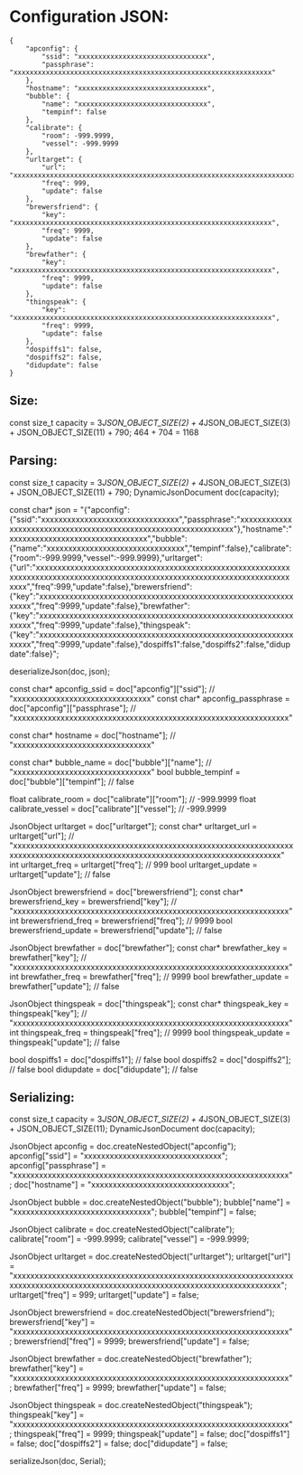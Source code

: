 # Configuration JSON:

```
{
    "apconfig": {
        "ssid": "xxxxxxxxxxxxxxxxxxxxxxxxxxxxxxxx",
        "passphrase": "xxxxxxxxxxxxxxxxxxxxxxxxxxxxxxxxxxxxxxxxxxxxxxxxxxxxxxxxxxxxxxxx"
    },
    "hostname": "xxxxxxxxxxxxxxxxxxxxxxxxxxxxxxxx",
    "bubble": {
        "name": "xxxxxxxxxxxxxxxxxxxxxxxxxxxxxxxx",
        "tempinf": false
    },
    "calibrate": {
        "room": -999.9999,
        "vessel": -999.9999
    },
    "urltarget": {
        "url": "xxxxxxxxxxxxxxxxxxxxxxxxxxxxxxxxxxxxxxxxxxxxxxxxxxxxxxxxxxxxxxxxxxxxxxxxxxxxxxxxxxxxxxxxxxxxxxxxxxxxxxxxxxxxxxxxxxxxxxxxxxxxxxxx",
        "freq": 999,
        "update": false
    },
    "brewersfriend": {
        "key": "xxxxxxxxxxxxxxxxxxxxxxxxxxxxxxxxxxxxxxxxxxxxxxxxxxxxxxxxxxxxxxxx",
        "freq": 9999,
        "update": false
    },
    "brewfather": {
        "key": "xxxxxxxxxxxxxxxxxxxxxxxxxxxxxxxxxxxxxxxxxxxxxxxxxxxxxxxxxxxxxxxx",
        "freq": 9999,
        "update": false
    },
    "thingspeak": {
        "key": "xxxxxxxxxxxxxxxxxxxxxxxxxxxxxxxxxxxxxxxxxxxxxxxxxxxxxxxxxxxxxxxx",
        "freq": 9999,
        "update": false
    },
    "dospiffs1": false,
    "dospiffs2": false,
    "didupdate": false
}
```

## Size:

const size_t capacity = 3*JSON_OBJECT_SIZE(2) + 4*JSON_OBJECT_SIZE(3) + JSON_OBJECT_SIZE(11) + 790;
464 + 704 = 1168

## Parsing:

const size_t capacity = 3*JSON_OBJECT_SIZE(2) + 4*JSON_OBJECT_SIZE(3) + JSON_OBJECT_SIZE(11) + 790;
DynamicJsonDocument doc(capacity);

const char* json = "{\"apconfig\":{\"ssid\":\"xxxxxxxxxxxxxxxxxxxxxxxxxxxxxxxx\",\"passphrase\":\"xxxxxxxxxxxxxxxxxxxxxxxxxxxxxxxxxxxxxxxxxxxxxxxxxxxxxxxxxxxxxxxx\"},\"hostname\":\"xxxxxxxxxxxxxxxxxxxxxxxxxxxxxxxx\",\"bubble\":{\"name\":\"xxxxxxxxxxxxxxxxxxxxxxxxxxxxxxxx\",\"tempinf\":false},\"calibrate\":{\"room\":-999.9999,\"vessel\":-999.9999},\"urltarget\":{\"url\":\"xxxxxxxxxxxxxxxxxxxxxxxxxxxxxxxxxxxxxxxxxxxxxxxxxxxxxxxxxxxxxxxxxxxxxxxxxxxxxxxxxxxxxxxxxxxxxxxxxxxxxxxxxxxxxxxxxxxxxxxxxxxxxxxx\",\"freq\":999,\"update\":false},\"brewersfriend\":{\"key\":\"xxxxxxxxxxxxxxxxxxxxxxxxxxxxxxxxxxxxxxxxxxxxxxxxxxxxxxxxxxxxxxxx\",\"freq\":9999,\"update\":false},\"brewfather\":{\"key\":\"xxxxxxxxxxxxxxxxxxxxxxxxxxxxxxxxxxxxxxxxxxxxxxxxxxxxxxxxxxxxxxxx\",\"freq\":9999,\"update\":false},\"thingspeak\":{\"key\":\"xxxxxxxxxxxxxxxxxxxxxxxxxxxxxxxxxxxxxxxxxxxxxxxxxxxxxxxxxxxxxxxx\",\"freq\":9999,\"update\":false},\"dospiffs1\":false,\"dospiffs2\":false,\"didupdate\":false}";

deserializeJson(doc, json);

const char* apconfig_ssid = doc["apconfig"]["ssid"]; // "xxxxxxxxxxxxxxxxxxxxxxxxxxxxxxxx"
const char* apconfig_passphrase = doc["apconfig"]["passphrase"]; // "xxxxxxxxxxxxxxxxxxxxxxxxxxxxxxxxxxxxxxxxxxxxxxxxxxxxxxxxxxxxxxxx"

const char* hostname = doc["hostname"]; // "xxxxxxxxxxxxxxxxxxxxxxxxxxxxxxxx"

const char* bubble_name = doc["bubble"]["name"]; // "xxxxxxxxxxxxxxxxxxxxxxxxxxxxxxxx"
bool bubble_tempinf = doc["bubble"]["tempinf"]; // false

float calibrate_room = doc["calibrate"]["room"]; // -999.9999
float calibrate_vessel = doc["calibrate"]["vessel"]; // -999.9999

JsonObject urltarget = doc["urltarget"];
const char* urltarget_url = urltarget["url"]; // "xxxxxxxxxxxxxxxxxxxxxxxxxxxxxxxxxxxxxxxxxxxxxxxxxxxxxxxxxxxxxxxxxxxxxxxxxxxxxxxxxxxxxxxxxxxxxxxxxxxxxxxxxxxxxxxxxxxxxxxxxxxxxxxx"
int urltarget_freq = urltarget["freq"]; // 999
bool urltarget_update = urltarget["update"]; // false

JsonObject brewersfriend = doc["brewersfriend"];
const char* brewersfriend_key = brewersfriend["key"]; // "xxxxxxxxxxxxxxxxxxxxxxxxxxxxxxxxxxxxxxxxxxxxxxxxxxxxxxxxxxxxxxxx"
int brewersfriend_freq = brewersfriend["freq"]; // 9999
bool brewersfriend_update = brewersfriend["update"]; // false

JsonObject brewfather = doc["brewfather"];
const char* brewfather_key = brewfather["key"]; // "xxxxxxxxxxxxxxxxxxxxxxxxxxxxxxxxxxxxxxxxxxxxxxxxxxxxxxxxxxxxxxxx"
int brewfather_freq = brewfather["freq"]; // 9999
bool brewfather_update = brewfather["update"]; // false

JsonObject thingspeak = doc["thingspeak"];
const char* thingspeak_key = thingspeak["key"]; // "xxxxxxxxxxxxxxxxxxxxxxxxxxxxxxxxxxxxxxxxxxxxxxxxxxxxxxxxxxxxxxxx"
int thingspeak_freq = thingspeak["freq"]; // 9999
bool thingspeak_update = thingspeak["update"]; // false

bool dospiffs1 = doc["dospiffs1"]; // false
bool dospiffs2 = doc["dospiffs2"]; // false
bool didupdate = doc["didupdate"]; // false

## Serializing:

const size_t capacity = 3*JSON_OBJECT_SIZE(2) + 4*JSON_OBJECT_SIZE(3) + JSON_OBJECT_SIZE(11);
DynamicJsonDocument doc(capacity);

JsonObject apconfig = doc.createNestedObject("apconfig");
apconfig["ssid"] = "xxxxxxxxxxxxxxxxxxxxxxxxxxxxxxxx";
apconfig["passphrase"] = "xxxxxxxxxxxxxxxxxxxxxxxxxxxxxxxxxxxxxxxxxxxxxxxxxxxxxxxxxxxxxxxx";
doc["hostname"] = "xxxxxxxxxxxxxxxxxxxxxxxxxxxxxxxx";

JsonObject bubble = doc.createNestedObject("bubble");
bubble["name"] = "xxxxxxxxxxxxxxxxxxxxxxxxxxxxxxxx";
bubble["tempinf"] = false;

JsonObject calibrate = doc.createNestedObject("calibrate");
calibrate["room"] = -999.9999;
calibrate["vessel"] = -999.9999;

JsonObject urltarget = doc.createNestedObject("urltarget");
urltarget["url"] = "xxxxxxxxxxxxxxxxxxxxxxxxxxxxxxxxxxxxxxxxxxxxxxxxxxxxxxxxxxxxxxxxxxxxxxxxxxxxxxxxxxxxxxxxxxxxxxxxxxxxxxxxxxxxxxxxxxxxxxxxxxxxxxxx";
urltarget["freq"] = 999;
urltarget["update"] = false;

JsonObject brewersfriend = doc.createNestedObject("brewersfriend");
brewersfriend["key"] = "xxxxxxxxxxxxxxxxxxxxxxxxxxxxxxxxxxxxxxxxxxxxxxxxxxxxxxxxxxxxxxxx";
brewersfriend["freq"] = 9999;
brewersfriend["update"] = false;

JsonObject brewfather = doc.createNestedObject("brewfather");
brewfather["key"] = "xxxxxxxxxxxxxxxxxxxxxxxxxxxxxxxxxxxxxxxxxxxxxxxxxxxxxxxxxxxxxxxx";
brewfather["freq"] = 9999;
brewfather["update"] = false;

JsonObject thingspeak = doc.createNestedObject("thingspeak");
thingspeak["key"] = "xxxxxxxxxxxxxxxxxxxxxxxxxxxxxxxxxxxxxxxxxxxxxxxxxxxxxxxxxxxxxxxx";
thingspeak["freq"] = 9999;
thingspeak["update"] = false;
doc["dospiffs1"] = false;
doc["dospiffs2"] = false;
doc["didupdate"] = false;

serializeJson(doc, Serial);
